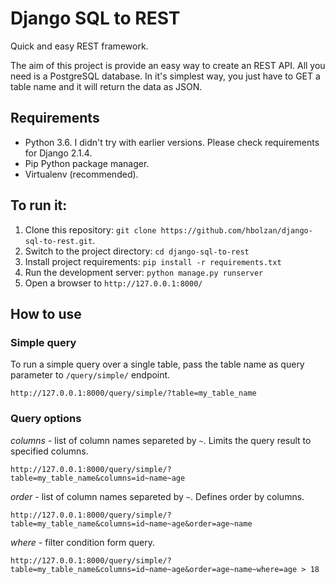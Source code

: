 # Django SQL to REST

Quick and easy REST framework. 

The aim of this project is provide an easy way to create an REST API. All you need is a PostgreSQL database. In it's simplest way, you just have to GET a table name and it will return the data as JSON.

## Requirements
* Python 3.6. I didn't try with earlier versions. Please check requirements for Django 2.1.4.
* Pip Python package manager.
* Virtualenv (recommended).

## To run it:

1. Clone this repository: `git clone https://github.com/hbolzan/django-sql-to-rest.git`.
2. Switch to the project directory: `cd django-sql-to-rest`
3. Install project requirements: `pip install -r requirements.txt`
4. Run the development server: `python manage.py runserver`
5. Open a browser to `http://127.0.0.1:8000/`


## How to use

### Simple query
To run a simple query over a single table, pass the table name as query parameter to `/query/simple/` endpoint.
```
http://127.0.0.1:8000/query/simple/?table=my_table_name
```

### Query options
*columns* - list of column names separeted by `~`. Limits the query result to specified columns.
```
http://127.0.0.1:8000/query/simple/?table=my_table_name&columns=id~name~age
```

*order* - list of column names separeted by `~`. Defines order by columns.
```
http://127.0.0.1:8000/query/simple/?table=my_table_name&columns=id~name~age&order=age~name
```
 
*where* - filter condition form query.
```
http://127.0.0.1:8000/query/simple/?table=my_table_name&columns=id~name~age&order=age~name~where=age > 18
```
